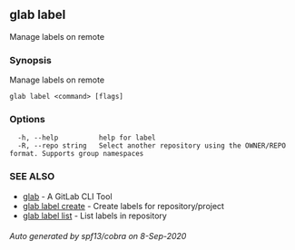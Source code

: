 ## glab label

Manage labels on remote

### Synopsis

Manage labels on remote

```
glab label <command> [flags]
```

### Options

```
  -h, --help          help for label
  -R, --repo string   Select another repository using the OWNER/REPO format. Supports group namespaces
```

### SEE ALSO

* [glab](glab.md)	 - A GitLab CLI Tool
* [glab label create](glab_label_create.md)	 - Create labels for repository/project
* [glab label list](glab_label_list.md)	 - List labels in repository

###### Auto generated by spf13/cobra on 8-Sep-2020
